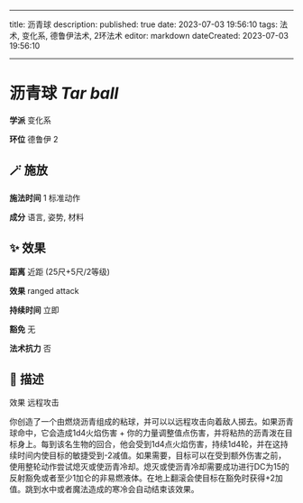 
---
title: 沥青球
description: 
published: true
date: 2023-07-03 19:56:10
tags: 法术, 变化系, 德鲁伊法术, 2环法术
editor: markdown
dateCreated: 2023-07-03 19:56:10

---

# **沥青球** *Tar ball*

**学派** 变化系 

**环位** 德鲁伊 2

## 🪄 施放

**施法时间** 1 标准动作

**成分** 语言, 姿势, 材料

## ✨ 效果  

**距离** 近距 (25尺+5尺/2等级) 

**效果** ranged attack 

**持续时间** 立即 

**豁免** 无

**法术抗力** 否

## 📖 描述

效果          远程攻击

你创造了一个由燃烧沥青组成的粘球，并可以以远程攻击向着敌人掷去。如果沥青球命中，它会造成1d4火焰伤害 + 你的力量调整值点伤害，并将粘热的沥青泼在目标身上。每到该名生物的回合，他会受到1d4点火焰伤害，持续1d4轮，并在这持续时间内使目标的敏捷受到-2减值。如果需要，目标可以在受到额外伤害之前，使用整轮动作尝试熄灭或使沥青冷却。熄灭或使沥青冷却需要成功进行DC为15的反射豁免或者至少1加仑的非易燃液体。在地上翻滚会使目标在豁免时获得+2加值。跳到水中或者魔法造成的寒冷会自动结束该效果。
    
